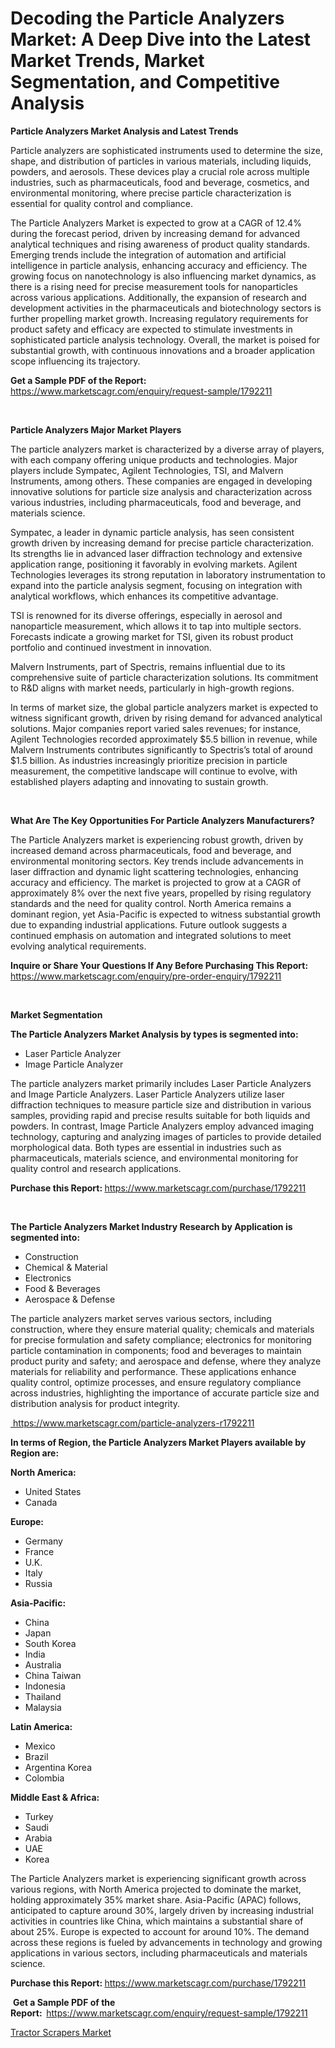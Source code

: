 <p><h1>Decoding the Particle Analyzers Market: A Deep Dive into the Latest Market Trends, Market Segmentation, and Competitive Analysis</h1></p><p><strong>Particle Analyzers Market Analysis and Latest Trends</strong></p>
<p><p>Particle analyzers are sophisticated instruments used to determine the size, shape, and distribution of particles in various materials, including liquids, powders, and aerosols. These devices play a crucial role across multiple industries, such as pharmaceuticals, food and beverage, cosmetics, and environmental monitoring, where precise particle characterization is essential for quality control and compliance.</p><p>The Particle Analyzers Market is expected to grow at a CAGR of 12.4% during the forecast period, driven by increasing demand for advanced analytical techniques and rising awareness of product quality standards. Emerging trends include the integration of automation and artificial intelligence in particle analysis, enhancing accuracy and efficiency. The growing focus on nanotechnology is also influencing market dynamics, as there is a rising need for precise measurement tools for nanoparticles across various applications. Additionally, the expansion of research and development activities in the pharmaceuticals and biotechnology sectors is further propelling market growth. Increasing regulatory requirements for product safety and efficacy are expected to stimulate investments in sophisticated particle analysis technology. Overall, the market is poised for substantial growth, with continuous innovations and a broader application scope influencing its trajectory.</p></p>
<p><strong>Get a Sample PDF of the Report:&nbsp;</strong> <a href="https://www.marketscagr.com/enquiry/request-sample/1792211?utm_campaign=2008&utm_medium=2&utm_source=Github&utm_content=ia&utm_term=20022025&utm_id=particle-analyzers">https://www.marketscagr.com/enquiry/request-sample/1792211</a></p>
<p>&nbsp;</p>
<p><strong>Particle Analyzers Major Market Players</strong></p>
<p><p>The particle analyzers market is characterized by a diverse array of players, with each company offering unique products and technologies. Major players include Sympatec, Agilent Technologies, TSI, and Malvern Instruments, among others. These companies are engaged in developing innovative solutions for particle size analysis and characterization across various industries, including pharmaceuticals, food and beverage, and materials science.</p><p>Sympatec, a leader in dynamic particle analysis, has seen consistent growth driven by increasing demand for precise particle characterization. Its strengths lie in advanced laser diffraction technology and extensive application range, positioning it favorably in evolving markets. Agilent Technologies leverages its strong reputation in laboratory instrumentation to expand into the particle analysis segment, focusing on integration with analytical workflows, which enhances its competitive advantage.</p><p>TSI is renowned for its diverse offerings, especially in aerosol and nanoparticle measurement, which allows it to tap into multiple sectors. Forecasts indicate a growing market for TSI, given its robust product portfolio and continued investment in innovation.</p><p>Malvern Instruments, part of Spectris, remains influential due to its comprehensive suite of particle characterization solutions. Its commitment to R&D aligns with market needs, particularly in high-growth regions.</p><p>In terms of market size, the global particle analyzers market is expected to witness significant growth, driven by rising demand for advanced analytical solutions. Major companies report varied sales revenues; for instance, Agilent Technologies recorded approximately $5.5 billion in revenue, while Malvern Instruments contributes significantly to Spectris’s total of around $1.5 billion. As industries increasingly prioritize precision in particle measurement, the competitive landscape will continue to evolve, with established players adapting and innovating to sustain growth.</p></p>
<p>&nbsp;</p>
<p><strong>What Are The Key Opportunities For Particle Analyzers Manufacturers?</strong></p>
<p><p>The Particle Analyzers market is experiencing robust growth, driven by increased demand across pharmaceuticals, food and beverage, and environmental monitoring sectors. Key trends include advancements in laser diffraction and dynamic light scattering technologies, enhancing accuracy and efficiency. The market is projected to grow at a CAGR of approximately 8% over the next five years, propelled by rising regulatory standards and the need for quality control. North America remains a dominant region, yet Asia-Pacific is expected to witness substantial growth due to expanding industrial applications. Future outlook suggests a continued emphasis on automation and integrated solutions to meet evolving analytical requirements.</p></p>
<p><strong>Inquire or Share Your Questions If Any Before Purchasing This Report:</strong> <a href="https://www.marketscagr.com/enquiry/pre-order-enquiry/1792211?utm_campaign=2008&utm_medium=2&utm_source=Github&utm_content=ia&utm_term=20022025&utm_id=particle-analyzers">https://www.marketscagr.com/enquiry/pre-order-enquiry/1792211</a></p>
<p>&nbsp;</p>
<p><strong>Market Segmentation</strong></p>
<p><strong>The Particle Analyzers Market Analysis by types is segmented into:</strong></p>
<p><ul><li>Laser Particle Analyzer</li><li>Image Particle Analyzer</li></ul></p>
<p><p>The particle analyzers market primarily includes Laser Particle Analyzers and Image Particle Analyzers. Laser Particle Analyzers utilize laser diffraction techniques to measure particle size and distribution in various samples, providing rapid and precise results suitable for both liquids and powders. In contrast, Image Particle Analyzers employ advanced imaging technology, capturing and analyzing images of particles to provide detailed morphological data. Both types are essential in industries such as pharmaceuticals, materials science, and environmental monitoring for quality control and research applications.</p></p>
<p><strong>Purchase this Report:&nbsp;</strong><a href="https://www.marketscagr.com/purchase/1792211?utm_campaign=2008&utm_medium=2&utm_source=Github&utm_content=ia&utm_term=20022025&utm_id=particle-analyzers">https://www.marketscagr.com/purchase/1792211</a></p>
<p>&nbsp;</p>
<p><strong>The Particle Analyzers Market Industry Research by Application is segmented into:</strong></p>
<p><ul><li>Construction</li><li>Chemical & Material</li><li>Electronics</li><li>Food & Beverages</li><li>Aerospace & Defense</li></ul></p>
<p><p>The particle analyzers market serves various sectors, including construction, where they ensure material quality; chemicals and materials for precise formulation and safety compliance; electronics for monitoring particle contamination in components; food and beverages to maintain product purity and safety; and aerospace and defense, where they analyze materials for reliability and performance. These applications enhance quality control, optimize processes, and ensure regulatory compliance across industries, highlighting the importance of accurate particle size and distribution analysis for product integrity.</p></p>
<p><a href="https://www.marketscagr.com/particle-analyzers-r1792211?utm_campaign=2008&utm_medium=2&utm_source=Github&utm_content=ia&utm_term=20022025&utm_id=particle-analyzers">&nbsp;https://www.marketscagr.com/particle-analyzers-r1792211</a></p>
<p><strong>In terms of Region, the Particle Analyzers Market Players available by Region are:</strong></p>
<p>
    <p> <strong> North America: </strong>
        <ul>
            <li>United States</li>
            <li>Canada</li>
        </ul>
        </p> 
    <p> <strong> Europe: </strong>
        <ul>
            <li>Germany</li>
            <li>France</li>
            <li>U.K.</li>
            <li>Italy</li>
            <li>Russia</li>
        </ul>
        </p> 
    <p> <strong> Asia-Pacific: </strong>
        <ul>
            <li>China</li>
            <li>Japan</li>
            <li>South Korea</li>
            <li>India</li>
            <li>Australia</li>
            <li>China Taiwan</li>
            <li>Indonesia</li>
            <li>Thailand</li>
            <li>Malaysia</li>
        </ul>
        </p> 
    <p> <strong> Latin America: </strong>
        <ul>
            <li>Mexico</li>
            <li>Brazil</li>
            <li>Argentina Korea</li>
            <li>Colombia</li>
        </ul>
        </p> 
    <p> <strong> Middle East & Africa: </strong>
        <ul>
            <li>Turkey</li>
            <li>Saudi</li>
            <li>Arabia</li>
            <li>UAE</li>
            <li>Korea</li>
        </ul>
    </p>
    </p>
<p><p>The Particle Analyzers market is experiencing significant growth across various regions, with North America projected to dominate the market, holding approximately 35% market share. Asia-Pacific (APAC) follows, anticipated to capture around 30%, largely driven by increasing industrial activities in countries like China, which maintains a substantial share of about 25%. Europe is expected to account for around 10%. The demand across these regions is fueled by advancements in technology and growing applications in various sectors, including pharmaceuticals and materials science.</p></p>
<p><strong>Purchase this Report: </strong><a href="https://www.marketscagr.com/purchase/1792211?utm_campaign=2008&utm_medium=2&utm_source=Github&utm_content=ia&utm_term=20022025&utm_id=particle-analyzers">https://www.marketscagr.com/purchase/1792211</a></p>
<p>&nbsp;<strong>Get a Sample PDF of the Report:&nbsp;&nbsp;</strong><a href="https://www.marketscagr.com/enquiry/request-sample/1792211?utm_campaign=2008&utm_medium=2&utm_source=Github&utm_content=ia&utm_term=20022025&utm_id=particle-analyzers">https://www.marketscagr.com/enquiry/request-sample/1792211</a></p>
<p><strong></strong></p>
<p><p><a href="https://github.com/wileonie19657/Market-Research-Report-List-1/blob/main/tractor-scrapers-market.md?utm_campaign=2008&utm_medium=2&utm_source=Github&utm_content=ia&utm_term=20022025&utm_id=particle-analyzers">Tractor Scrapers Market</a></p></p>